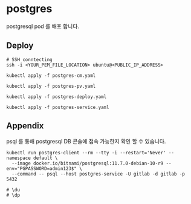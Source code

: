 # postgres
postgresql pod 를 배포 합니다.

Deploy
---------------

```
# SSH conntecting
ssh -i <YOUR_PEM_FILE_LOCATION> ubuntu@<PUBLIC_IP_ADDRESS>

kubectl apply -f postgres-cm.yaml

kubectl apply -f postgres-pv.yaml

kubectl apply -f postgres-deploy.yaml

kubectl apply -f postgres-service.yaml
```
 
Appendix
---------------
psql 를 통해 postgresql DB 콘솔에 접속 가능한지 확인 할 수 있습니다.
````shell
kubectl run postgres-client --rm --tty -i --restart='Never' --namespace default \
  --image docker.io/bitnami/postgresql:11.7.0-debian-10-r9 --env="PGPASSWORD=admin123$" \
  --command -- psql --host postgres-service -U gitlab -d gitlab -p 5432

# \du
# \dp  
````

